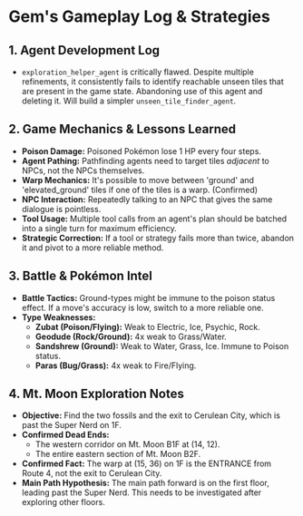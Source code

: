 # Gem's Gameplay Log & Strategies

## 1. Agent Development Log
*   `exploration_helper_agent` is critically flawed. Despite multiple refinements, it consistently fails to identify reachable unseen tiles that are present in the game state. Abandoning use of this agent and deleting it. Will build a simpler `unseen_tile_finder_agent`.

## 2. Game Mechanics & Lessons Learned
*   **Poison Damage:** Poisoned Pokémon lose 1 HP every four steps.
*   **Agent Pathing:** Pathfinding agents need to target tiles *adjacent* to NPCs, not the NPCs themselves.
*   **Warp Mechanics:** It's possible to move between 'ground' and 'elevated_ground' tiles if one of the tiles is a warp. (Confirmed)
*   **NPC Interaction:** Repeatedly talking to an NPC that gives the same dialogue is pointless.
*   **Tool Usage:** Multiple tool calls from an agent's plan should be batched into a single turn for maximum efficiency.
*   **Strategic Correction:** If a tool or strategy fails more than twice, abandon it and pivot to a more reliable method.

## 3. Battle & Pokémon Intel
*   **Battle Tactics:** Ground-types might be immune to the poison status effect. If a move's accuracy is low, switch to a more reliable one.
*   **Type Weaknesses:**
    *   **Zubat (Poison/Flying):** Weak to Electric, Ice, Psychic, Rock.
    *   **Geodude (Rock/Ground):** 4x weak to Grass/Water.
    *   **Sandshrew (Ground):** Weak to Water, Grass, Ice. Immune to Poison status.
    *   **Paras (Bug/Grass):** 4x weak to Fire/Flying.

## 4. Mt. Moon Exploration Notes
*   **Objective:** Find the two fossils and the exit to Cerulean City, which is past the Super Nerd on 1F.
*   **Confirmed Dead Ends:**
    *   The western corridor on Mt. Moon B1F at (14, 12).
    *   The entire eastern section of Mt. Moon B2F.
*   **Confirmed Fact:** The warp at (15, 36) on 1F is the ENTRANCE from Route 4, not the exit to Cerulean City.
*   **Main Path Hypothesis:** The main path forward is on the first floor, leading past the Super Nerd. This needs to be investigated after exploring other floors.